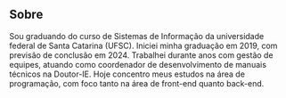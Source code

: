 <h2> Sobre </h2> 

Sou graduando do curso de Sistemas de Informação da universidade federal de Santa Catarina (UFSC). Iniciei minha graduação em 2019, com previsão de 
conclusão em 2024. Trabalhei durante anos com gestão de equipes, atuando como coordenador de desenvolvimento de manuais técnicos na Doutor-IE. Hoje
concentro meus estudos na área de programação, com foco tanto na área de front-end quanto back-end.  

<!---
silveiraluisf/silveiraluisf is a ✨ special ✨ repository because its `README.md` (this file) appears on your GitHub profile.
You can click the Preview link to take a look at your changes.
--->
